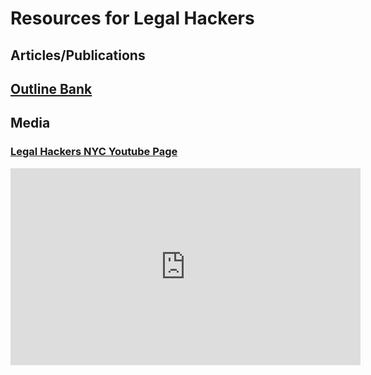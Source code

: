# Resources for Legal Hackers

## Articles/Publications

## [Outline Bank](https://drive.google.com/drive/folders/1YJ-5z-IVjBiebEZIDaWCEXhtwOq1cdkI?usp=sharing)

## Media

### [Legal Hackers NYC Youtube Page](https://www.youtube.com/user/LegalHackersNYC/videos)
<iframe width="560" height="315" src="https://www.youtube.com/embed/PMO0FVy37Zo" frameborder="0" allow="accelerometer; autoplay; encrypted-media; gyroscope; picture-in-picture" allowfullscreen></iframe>                  

